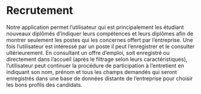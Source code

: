 # Recrutement

Notre application permet l’utilisateur qui est principalement les étudiant nouveaux diplômés d’indiquer leurs compétences et leurs diplômes afin de montrer seulement les postes qui les concernes offert par l’entreprise. Une fois l’utilisateur est intéressé par un poste il peut l’enregistrer et le consulter ultérieurement. En consultant un offre d’emploi, soit enregistré ou directement dans l’accueil (après le filtrage selon leurs caractéristiques), l’utilisateur peut continuer la procédure de participation à l’entretient en indiquant son nom, prénom et tous les champs demandés qui seront enregistrés dans une base de données distante de l’entreprise pour choisir les bons profils des candidats.
